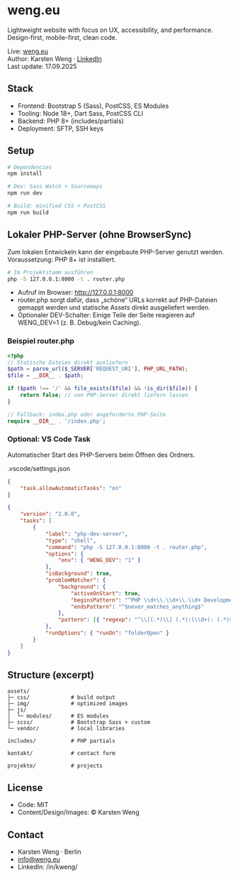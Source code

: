# weng.eu

Lightweight website with focus on UX, accessibility, and performance.  
Design-first, mobile-first, clean code.

Live: [weng.eu](https://weng.eu/)  
Author: Karsten Weng · [LinkedIn](https://www.linkedin.com/in/kweng/)  
Last update: 17.09.2025

## Stack

-   Frontend: Bootstrap 5 (Sass), PostCSS, ES Modules
-   Tooling: Node 18+, Dart Sass, PostCSS CLI
-   Backend: PHP 8+ (includes/partials)
-   Deployment: SFTP, SSH keys

## Setup

```bash
# Dependencies
npm install

# Dev: Sass Watch + Sourcemaps
npm run dev

# Build: minified CSS + PostCSS
npm run build
```

## Lokaler PHP-Server (ohne BrowserSync)

Zum lokalen Entwickeln kann der eingebaute PHP-Server genutzt werden. Voraussetzung: PHP 8+ ist installiert.

```bash
# Im Projektstamm ausführen
php -S 127.0.0.1:8000 -t . router.php
```

-   Aufruf im Browser: http://127.0.0.1:8000
-   router.php sorgt dafür, dass „schöne“ URLs korrekt auf PHP-Dateien gemappt werden und statische Assets direkt ausgeliefert werden.
-   Optionaler DEV-Schalter: Einige Teile der Seite reagieren auf WENG_DEV=1 (z. B. Debug/kein Caching).

### Beispiel router.php

```php
<?php
// Statische Dateien direkt ausliefern
$path = parse_url($_SERVER['REQUEST_URI'], PHP_URL_PATH);
$file = __DIR__ . $path;

if ($path !== '/' && file_exists($file) && !is_dir($file)) {
    return false; // von PHP-Server direkt liefern lassen
}

// Fallback: index.php oder angeforderte PHP-Seite
require __DIR__ . '/index.php';
```

### Optional: VS Code Task

Automatischer Start des PHP-Servers beim Öffnen des Ordners.

.vscode/settings.json

```json
{
    "task.allowAutomaticTasks": "on"
}
```

```json
{
    "version": "2.0.0",
    "tasks": [
        {
            "label": "php-dev-server",
            "type": "shell",
            "command": "php -S 127.0.0.1:8000 -t . router.php",
            "options": {
                "env": { "WENG_DEV": "1" }
            },
            "isBackground": true,
            "problemMatcher": {
                "background": {
                    "activeOnStart": true,
                    "beginsPattern": "^PHP \\d+\\.\\d+\\.\\d+ Development Server \\(.*\\) started",
                    "endsPattern": "^$never_matches_anything$"
                },
                "pattern": [{ "regexp": "^\\[(.*)\\] (.*):(\\d+): (.*)$", "file": 2, "line": 3, "message": 4 }]
            },
            "runOptions": { "runOn": "folderOpen" }
        }
    ]
}
```

## Structure (excerpt)

```text
assets/
├─ css/             # build output
├─ img/             # optimized images
├─ js/
│  └─ modules/      # ES modules
├─ scss/            # Bootstrap Sass + custom
└─ vendor/          # local libraries

includes/           # PHP partials

kontakt/            # contact form

projekte/           # projects

```

## License

-   Code: MIT
-   Content/Design/Images: © Karsten Weng

## Contact

-   Karsten Weng · Berlin
-   info@weng.eu
-   LinkedIn: /in/kweng/
